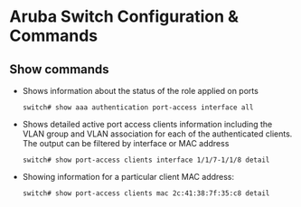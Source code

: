 # Aruba Switch Configuration & Commands

## Show commands

- Shows information about the status of the role applied on ports

  `switch# show aaa authentication port-access interface all`

- Shows detailed active port access clients information including the VLAN group and VLAN association for each of the authenticated clients. The output can be filtered by interface or MAC address

  `switch# show port-access clients interface 1/1/7-1/1/8 detail`

- Showing information for a particular client MAC address:

  `switch# show port-access clients mac 2c:41:38:7f:35:c8 detail`
